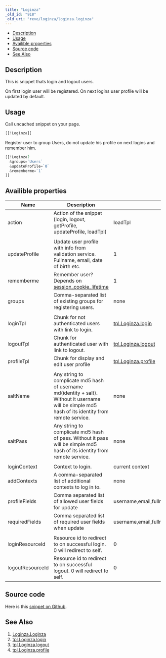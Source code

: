 ```yaml
---
title: "Loginza"
_old_id: "918"
_old_uri: "revo/loginza/loginza.loginza"
---
```


- [Description](#Loginza.Loginza-Description)
- [Usage](#Loginza.Loginza-Usage)
- [Availible properties](#Loginza.Loginza-Availibleproperties)
- [Source code](#Loginza.Loginza-Sourcecode)
- [See Also](#Loginza.Loginza-SeeAlso)



## Description

This is snippet thats login and logout users.

On first login user will be registered. On next logins user profile will be updated by default.

## Usage

Call uncached snippet on your page.

``` php 
[[!Loginza]]
```

Register user to group Users, do not update his profile on next logins and remember him.

``` php 
[[!Loginza?
  &groups=`Users`
  &updateProfile=`0`
  &rememberme=`1`
]]
```

## Availible properties

| Name | Description | Default value |
|------|-------------|---------------|
| action | Action of the snippet (login, logout, getProfile, updateProfile, loadTpl) | loadTpl |
|  |  |  |
| updateProfile | Update user profile with info from validation service. Fullname, email, date of birth etc. | 1 |
| rememberme | Remember user? Depends on [session\_cookie\_lifetime](administering-your-site/settings/system-settings/session_cookie_lifetime "session_cookie_lifetime") | 1 |
| groups | Comma-separated list of existing groups for registering users. | none |
|  |  |  |
| loginTpl | Chunk for not authenticated users with link to login. | [tpl.Loginza.login](/extras/revo/loginza/tpl.loginza.login "tpl.Loginza.login") |
| logoutTpl | Chunk for authenticated user with link to logout. | [tpl.Loginza.logout](/extras/revo/loginza/tpl.loginza.logout "tpl.Loginza.logout") |
| profileTpl | Chunk for display and edit user profile | [tpl.Loginza.profile](/extras/revo/loginza/tpl.loginza.profile "tpl.Loginza.profile") |
|  |  |  |
| saltName | Any string to complicate md5 hash of username md(identity + salt). Without it username will be simple md5 hash of its identity from remote service. | none |
| saltPass | Any string to complicate md5 hash of pass. Without it pass will be simple md5 hash of its identity from remote service. | none |
|  |  |  |
| loginContext | Context to login. | current context |
| addContexts | A comma-separated list of additional contexts to log in to. | none |
| profileFields | Comma separated list of allowed user fields for update | username,email,fullname,phone,mobilephone,dob,gender,address,country,city,state,zip,fax,photo,comment,website |
| requiredFields | Comma separated list of required user fields when update | username,email,fullname |
|  |  |  |
| loginResourceId | Resource id to redirect to on successful login. 0 will redirect to self. | 0 |
| logoutResourceId | Resource id to redirect to on successful logout. 0 will redirect to self. | 0 |

## Source code

Here is this [snippet on Github](https://github.com/bezumkin/modx-loginza/blob/master/core/components/loginza/elements/snippets/loginza.php).

## See Also

1. [Loginza.Loginza](/extras/revo/loginza/loginza.loginza)
2. [tpl.Loginza.login](/extras/revo/loginza/tpl.loginza.login)
3. [tpl.Loginza.logout](/extras/revo/loginza/tpl.loginza.logout)
4. [tpl.Loginza.profile](/extras/revo/loginza/tpl.loginza.profile)